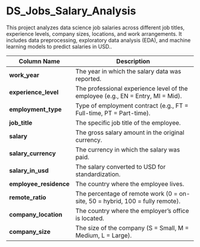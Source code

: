 # DS_Jobs_Salary_Analysis
This project analyzes data science job salaries across different job titles, experience levels, company sizes, locations, and work arrangements. It includes data preprocessing, exploratory data analysis (EDA), and machine learning models to predict salaries in USD..


| **Column Name**         | **Description**                                                                 |
| ----------------------- | ------------------------------------------------------------------------------- |
| **work\_year**          | The year in which the salary data was reported.                                 |
| **experience\_level**   | The professional experience level of the employee (e.g., EN = Entry, MI = Mid). |
| **employment\_type**    | Type of employment contract (e.g., FT = Full-time, PT = Part-time).             |
| **job\_title**          | The specific job title of the employee.                                         |
| **salary**              | The gross salary amount in the original currency.                               |
| **salary\_currency**    | The currency in which the salary was paid.                                      |
| **salary\_in\_usd**     | The salary converted to USD for standardization.                                |
| **employee\_residence** | The country where the employee lives.                                           |
| **remote\_ratio**       | The percentage of remote work (0 = on-site, 50 = hybrid, 100 = fully remote).   |
| **company\_location**   | The country where the employer’s office is located.                             |
| **company\_size**       | The size of the company (S = Small, M = Medium, L = Large).                     |
